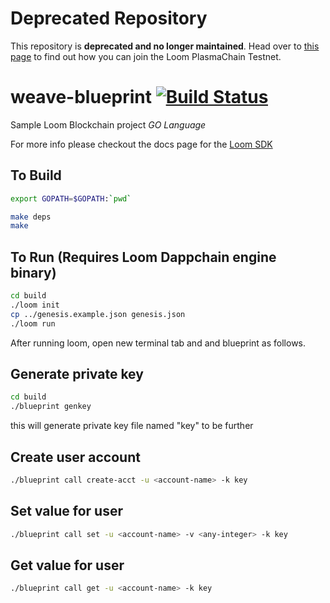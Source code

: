 # Deprecated Repository

This repository is **deprecated and no longer maintained**. Head over to
[this page](https://loomx.io/developers/docs/en/join-testnet.html) to find out how you can join the Loom PlasmaChain Testnet.

# weave-blueprint [![Build Status](https://travis-ci.org/loomnetwork/weave-blueprint.svg?branch=master)](https://travis-ci.org/loomnetwork/weave-blueprint)

Sample Loom Blockchain project *GO Language*

For more info please checkout the docs page for the [Loom SDK](https://loomx.io/developers/docs/en/prereqs.html)

## To Build
```bash
export GOPATH=$GOPATH:`pwd`

make deps
make
```


## To Run (Requires Loom Dappchain engine binary)
```bash
cd build
./loom init
cp ../genesis.example.json genesis.json
./loom run
```

After running loom, open new terminal tab and and blueprint as follows.

## Generate private key
```bash
cd build
./blueprint genkey
```
this will generate private key file named "key" to be further

## Create user account
```bash
./blueprint call create-acct -u <account-name> -k key
```

## Set value for user
```bash
./blueprint call set -u <account-name> -v <any-integer> -k key
```

## Get value for user
```bash
./blueprint call get -u <account-name> -k key
```
